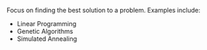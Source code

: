 Focus on finding the best solution to a problem. Examples include:
- Linear Programming
- Genetic Algorithms
- Simulated Annealing